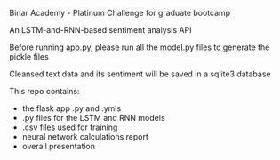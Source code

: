 Binar Academy - Platinum Challenge
for graduate bootcamp

An LSTM-and-RNN-based sentiment analysis API

Before running app.py, please run all the model.py files to generate the pickle files

Cleansed text data and its sentiment will be saved in a sqlite3 database

This repo contains:
- the flask app .py and .ymls
- .py files for the LSTM and RNN models
- .csv files used for training
- neural network calculations report
- overall presentation
